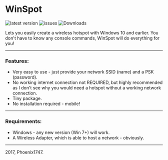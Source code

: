 # WinSpot
![latest version](https://img.shields.io/github/release/phoenix1747/windows-hotspot.svg?style=flat-square) ![issues](https://img.shields.io/github/issues/phoenix1747/windows-hotspot.svg?style=flat-square) ![Downloads](https://img.shields.io/github/downloads/phoenix1747/windows-hotspot/latest/total.svg?style=flat-square)


Lets you easily create a wireless hotspot with Windows 10 and earlier.
You don't have to know any console commands, WinSpot will do everything for you!

---

### Features:

* Very easy to use - just provide your network SSID (name) and a PSK (password).
* No working internet connection not REQUIRED, but highly recommended as I don't see why you would need a hotspot without a working network connection.
* Tiny package.
* No installation required - mobile!

---

### Requirements:

* Windows - any new version (Win 7+) will work.
* A Wireless Adapter, which is able to host a network - obviously.

---

2017, Phoenix1747.
